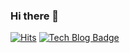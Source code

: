 ### Hi there 👋
  <div align=start>
  
  [![Hits](https://hits.seeyoufarm.com/api/count/incr/badge.svg?url=https%3A%2F%2Fgithub.com%2FJaesungLeee)](https://hits.seeyoufarm.com)
  [![Tech Blog Badge](http://img.shields.io/badge/-Tech%20blog-black?style=flat-square&logo=github&link=https://jaesungleee.github.io/)](https://jaesungleee.github.io/)
	
  
  </div>


<!--
**JaesungLeee/JaesungLeee** is a ✨ _special_ ✨ repository because its `README.md` (this file) appears on your GitHub profile.

Here are some ideas to get you started:

- 🔭 I’m currently working on ...
- 🌱 I’m currently learning ...
- 👯 I’m looking to collaborate on ...
- 🤔 I’m looking for help with ...
- 💬 Ask me about ...
- 📫 How to reach me: ...
- 😄 Pronouns: ...
- ⚡ Fun fact: ...
-->
